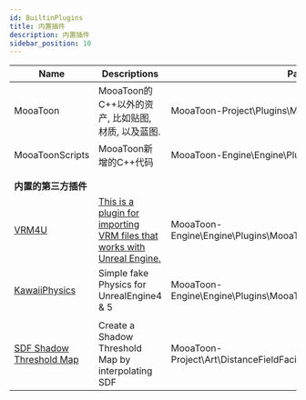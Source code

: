 ```yaml
---
id: BuiltinPlugins
title: 内置插件
description: 内置插件
sidebar_position: 10
---
```


| Name                                                                                | Descriptions                                                                                                                                                                      | Path                                                              |
| ----------------------------------------------------------------------------------- | --------------------------------------------------------------------------------------------------------------------------------------------------------------------------------- | ----------------------------------------------------------------- |
| MooaToon                                                                            | MooaToon的C++以外的资产, 比如贴图, 材质, 以及蓝图.                                                                                                                                                | MooaToon-Project\Plugins\MooaToon                                 |
| MooaToonScripts                                                                     | MooaToon新增的C++代码                                                                                                                                                                  | MooaToon-Engine\Engine\Plugins\MooaToonScripts                    |
|                                                                                     |                                                                                                                                                                                   |                                                                   |
|                                                                                     |                                                                                                                                                                                   |                                                                   |
| **内置的第三方插件**                                                                        |                                                                                                                                                                                   |                                                                   |
| [VRM4U](https://github.com/ruyo/VRM4U)                                              | [This is a plugin for importing VRM files that works with Unreal Engine.](https://ruyo.github.io/VRM4U/)                                                                          | MooaToon-Engine\Engine\Plugins\MooaToonThirdparty\VRM4U           |
| [KawaiiPhysics](https://github.com/pafuhana1213/KawaiiPhysics)                      | Simple fake Physics for UnrealEngine4 & 5                                                                                                                                         | MooaToon-Engine\Engine\Plugins\MooaToonThirdparty\KawaiiPhysics   |
|                                                                                     |                                                                                                                                                                                   |                                                                   |
| [SDF Shadow Threshold Map](https://github.com/akasaki1211/sdf_shadow_threshold_map) | Create a Shadow Threshold Map by interpolating SDF                                                                                                                                | MooaToon-Project\Art\DistanceFieldFacialShadowSamples             |
